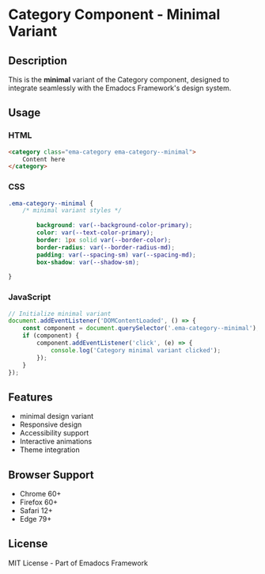 # Category Component - Minimal Variant

## Description
This is the **minimal** variant of the Category component, designed to integrate seamlessly with the Emadocs Framework's design system.

## Usage

### HTML
```html
<category class="ema-category ema-category--minimal">
    Content here
</category>
```

### CSS
```css
.ema-category--minimal {
    /* minimal variant styles */
    
        background: var(--background-color-primary);
        color: var(--text-color-primary);
        border: 1px solid var(--border-color);
        border-radius: var(--border-radius-md);
        padding: var(--spacing-sm) var(--spacing-md);
        box-shadow: var(--shadow-sm);
    
}
```

### JavaScript
```javascript
// Initialize minimal variant
document.addEventListener('DOMContentLoaded', () => {
    const component = document.querySelector('.ema-category--minimal');
    if (component) {
        component.addEventListener('click', (e) => {
            console.log('Category minimal variant clicked');
        });
    }
});
```

## Features
- minimal design variant
- Responsive design
- Accessibility support
- Interactive animations
- Theme integration

## Browser Support
- Chrome 60+
- Firefox 60+
- Safari 12+
- Edge 79+

## License
MIT License - Part of Emadocs Framework

